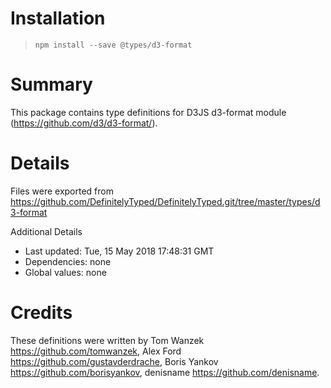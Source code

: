 # Installation
> `npm install --save @types/d3-format`

# Summary
This package contains type definitions for D3JS d3-format module (https://github.com/d3/d3-format/).

# Details
Files were exported from https://github.com/DefinitelyTyped/DefinitelyTyped.git/tree/master/types/d3-format

Additional Details
 * Last updated: Tue, 15 May 2018 17:48:31 GMT
 * Dependencies: none
 * Global values: none

# Credits
These definitions were written by Tom Wanzek <https://github.com/tomwanzek>, Alex Ford <https://github.com/gustavderdrache>, Boris Yankov <https://github.com/borisyankov>, denisname <https://github.com/denisname>.
